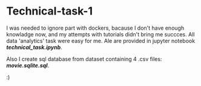 # Technical-task-1

I was needed to  ignore part with dockers, bacause I don't have enough knowladge now, and my attempts with tutorials didn't bring me succces. 
All data 'analytics' task were easy for me.  Ale are provided in jupyter notebook ***technical_task.ipynb***. 

Also I create sql database from dataset containing 4 .csv files: ***movie.sqlite.sql***.

:)
